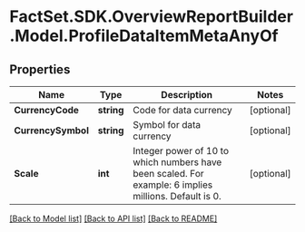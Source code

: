 # FactSet.SDK.OverviewReportBuilder.Model.ProfileDataItemMetaAnyOf

## Properties

Name | Type | Description | Notes
------------ | ------------- | ------------- | -------------
**CurrencyCode** | **string** | Code for data currency | [optional] 
**CurrencySymbol** | **string** | Symbol for data currency | [optional] 
**Scale** | **int** | Integer power of 10 to which numbers have been scaled. For example: 6 implies millions. Default is 0.  | [optional] 

[[Back to Model list]](../README.md#documentation-for-models) [[Back to API list]](../README.md#documentation-for-api-endpoints) [[Back to README]](../README.md)

